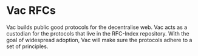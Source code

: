 # Vac RFCs

Vac builds public good protocols for the decentralise web.
Vac acts as a custodian for the protocols that live in the RFC-Index repository.
With the goal of widespread adoption,
Vac will make sure the protocols adhere to a set of principles.
